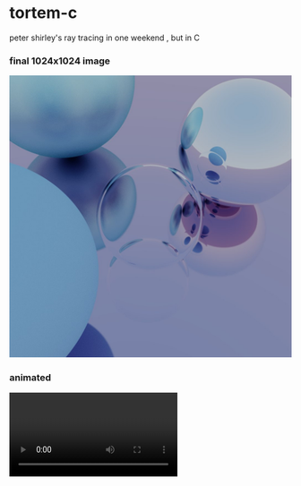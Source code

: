 # tortem-c

peter shirley's ray tracing in one weekend , but in C 

### final 1024x1024 image
![final](final.jpeg)


### animated
![anim](output_video.mp4)
